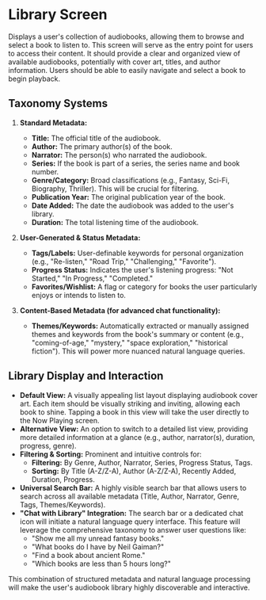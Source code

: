 # Library Screen

Displays a user's collection of audiobooks, allowing them to browse and select a book to listen to. This screen will serve as the entry point for users to access their content. It should provide a clear and organized view of available audiobooks, potentially with cover art, titles, and author information. Users should be able to easily navigate and select a book to begin playback.


## Taxonomy Systems

1.  **Standard Metadata:**
    *   **Title:** The official title of the audiobook.
    *   **Author:** The primary author(s) of the book.
    *   **Narrator:** The person(s) who narrated the audiobook.
    *   **Series:** If the book is part of a series, the series name and book number.
    *   **Genre/Category:** Broad classifications (e.g., Fantasy, Sci-Fi, Biography, Thriller). This will be crucial for filtering.
    *   **Publication Year:** The original publication year of the book.
    *   **Date Added:** The date the audiobook was added to the user's library.
    *   **Duration:** The total listening time of the audiobook.

2.  **User-Generated & Status Metadata:**
    *   **Tags/Labels:** User-definable keywords for personal organization (e.g., "Re-listen," "Road Trip," "Challenging," "Favorite").
    *   **Progress Status:** Indicates the user's listening progress: "Not Started," "In Progress," "Completed."
    *   **Favorites/Wishlist:** A flag or category for books the user particularly enjoys or intends to listen to.

3.  **Content-Based Metadata (for advanced chat functionality):**
    *   **Themes/Keywords:** Automatically extracted or manually assigned themes and keywords from the book's summary or content (e.g., "coming-of-age," "mystery," "space exploration," "historical fiction"). This will power more nuanced natural language queries.

## Library Display and Interaction

*   **Default View:** A visually appealing list layout displaying audiobook cover art. Each item should be visually striking and inviting, allowing each book to shine. Tapping a book in this view will take the user directly to the Now Playing screen.
*   **Alternative View:** An option to switch to a detailed list view, providing more detailed information at a glance (e.g., author, narrator(s), duration, progress, genre).
*   **Filtering & Sorting:** Prominent and intuitive controls for:
    *   **Filtering:** By Genre, Author, Narrator, Series, Progress Status, Tags.
    *   **Sorting:** By Title (A-Z/Z-A), Author (A-Z/Z-A), Recently Added, Duration, Progress.
*   **Universal Search Bar:** A highly visible search bar that allows users to search across all available metadata (Title, Author, Narrator, Genre, Tags, Themes/Keywords).
*   **"Chat with Library" Integration:** The search bar or a dedicated chat icon will initiate a natural language query interface. This feature will leverage the comprehensive taxonomy to answer user questions like:
    *   "Show me all my unread fantasy books."
    *   "What books do I have by Neil Gaiman?"
    *   "Find a book about ancient Rome."
    *   "Which books are less than 5 hours long?"

This combination of structured metadata and natural language processing will make the user's audiobook library highly discoverable and interactive.